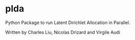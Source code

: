 # plda
Python Package to run Latent Dirichlet Allocation in Parallel.

Written by Charles Liu, Nicolas Drizard and Virgile Audi
